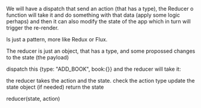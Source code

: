We will have a dispatch that send an action (that has a type), the Reducer o function will take it 
and do something with that data (apply some logic perhaps) and then it can also modify the state of the app which in 
turn will trigger the re-render.

Is just a pattern, more like Redux or Flux. 

The reducer is just an object, that has a type, and some propossed changes to the state (the payload)

dispatch this {type: "ADD_BOOK", book:{}} and the reducer will take it:

the reducer takes the action and the state.
check the action type
update the state object (if needed)
return the state

reducer(state, action)

